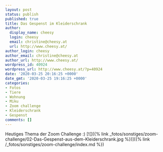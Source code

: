 ```yaml
---
layout: post
status: publish
published: true
title: Das Gespenst im Kleiderschrank
author:
  display_name: cheesy
  login: cheesy
  email: christine@cheesy.at
  url: http://www.cheesy.at/
author_login: cheesy
author_email: christine@cheesy.at
author_url: http://www.cheesy.at/
wordpress_id: 40924
wordpress_url: http://www.cheesy.at/?p=40924
date: '2020-03-25 20:16:25 +0000'
date_gmt: '2020-03-25 19:16:25 +0000'
categories:
- Fotos
- Tiere
- Wohnung
- Miku
- Zoom challenge
- Kleiderschrank
- Gespenst
comments: []
---
```

Heutiges Thema der Zoom Challenge :)
[![]({% link _fotos/sonstiges/zoom-challenge/02-Das-Gespenst-aus-dem-Kleiderschrank.jpg %})]({% link /_fotos/sonstiges/zoom-challenge/index.md %})
